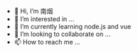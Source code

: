 - 👋 Hi, I’m 南烟
- 👀 I’m interested in ...
- 🌱 I’m currently learning node.js and vue
- 💞️ I’m looking to collaborate on ...
- 📫 How to reach me ...

<!---
15958185146/15958185146 is a ✨ special ✨ repository because its `README.md` (this file) appears on your GitHub profile.
You can click the Preview link to take a look at your changes.
--->
